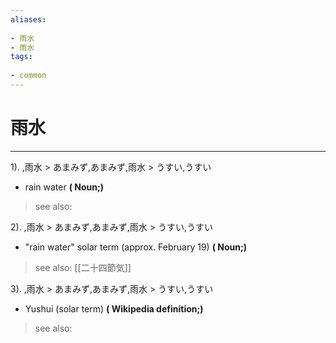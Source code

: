 ```yaml
---
aliases:
    
- 雨水
- 雨水
tags:
    
- common
---
```


# 雨水
---
1).
,雨水 > あまみず,あまみず,雨水 > うすい,うすい

- rain water
**( Noun;)**
> see also: 
            
2).
,雨水 > あまみず,あまみず,雨水 > うすい,うすい

- "rain water" solar term (approx. February 19)
**( Noun;)**
> see also:  [[二十四節気]]
            
3).
,雨水 > あまみず,あまみず,雨水 > うすい,うすい

- Yushui (solar term)
**( Wikipedia definition;)**
> see also: 
            